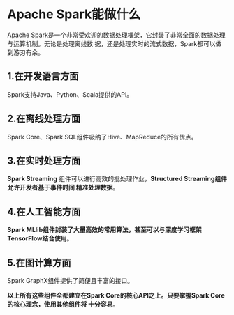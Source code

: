 Apache Spark能做什么
===================================================================================
Apache Spark是一个非常受欢迎的数据处理框架，它封装了非常全面的数据处理与运算机制。无论是处理离线数
据，还是处理实时的流式数据，Spark都可以做到游刃有余。

## 1.在开发语言方面
Spark支持Java、Python、Scala提供的API。

## 2.在离线处理方面
Spark Core、Spark SQL组件吸纳了Hive、MapReduce的所有优点。

## 3.在实时处理方面
**Spark Streaming** 组件可以进行高效的批处理作业，**Structured Streaming组件允许开发者基于事件时间
精准处理数据**。

## 4.在人工智能方面
**Spark MLlib组件封装了大量高效的常用算法，甚至可以与深度学习框架TensorFlow结合使用**。

## 5.在图计算方面
Spark GraphX组件提供了简便且丰富的接口。

**以上所有这些组件全都建立在Spark Core的核心API之上。只要掌握Spark Core的核心理念，使用其他组件将
十分容易**。



